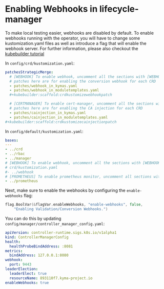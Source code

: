 # Enabling Webhooks in lifecycle-manager

To make local testing easier, webhooks are disabled by default. To enable webhooks running with the operator,
you will have to change some kustomization.yaml files as well as introduce a flag that will enable the webhook server. For further information, please also checkout the [kubebuilder tutorial](https://book.kubebuilder.io/cronjob-tutorial/running-webhook.html)

In `config/crd/kustomization.yaml`:

```yaml
patchesStrategicMerge:
  # [WEBHOOK] To enable webhook, uncomment all the sections with [WEBHOOK] prefix.
  # patches here are for enabling the conversion webhook for each CRD
  - patches/webhook_in_kymas.yaml
  - patches/webhook_in_moduletemplates.yaml
  #+kubebuilder:scaffold:crdkustomizewebhookpatch

  # [CERTMANAGER] To enable cert-manager, uncomment all the sections with [CERTMANAGER] prefix.
  # patches here are for enabling the CA injection for each CRD
  - patches/cainjection_in_kymas.yaml
  - patches/cainjection_in_moduletemplates.yaml
#+kubebuilder:scaffold:crdkustomizecainjectionpatch
```

In `config/default/kustomization.yaml`:

```yaml
bases:
---
- ../crd
- ../rbac
- ../manager
# [WEBHOOK] To enable webhook, uncomment all the sections with [WEBHOOK] prefix including the one in
# crd/kustomization.yaml
#- ../webhook
# [PROMETHEUS] To enable prometheus monitor, uncomment all sections with 'PROMETHEUS'.
- ../prometheus
```

Next, make sure to enable the webhooks by configuring the `enable-webhooks` flag:

```go
flag.BoolVar(&flagVar.enableWebhooks, "enable-webhooks", false,
    "Enabling Validation/Conversion Webhooks.")
```

You can do this by updating `config/manager/controller_manager_config.yaml`:

```yaml
apiVersion: controller-runtime.sigs.k8s.io/v1alpha1
kind: ControllerManagerConfig
health:
  healthProbeBindAddress: :8081
metrics:
  bindAddress: 127.0.0.1:8080
webhook:
  port: 9443
leaderElection:
  leaderElect: true
  resourceName: 893110f7.kyma-project.io
enableWebhooks: true
```
